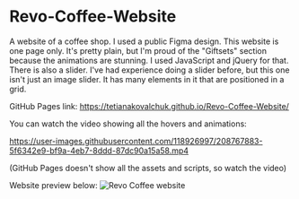 # Revo-Coffee-Website
A website of a coffee shop.
I used a public Figma design. This website is one page only. It's pretty plain, but I'm proud of the "Giftsets" section because the animations are stunning. I used JavaScript and jQuery for that. There is also a slider. I've had experience doing a slider before, but this one isn't just an image slider. It has many elements in it that are positioned in a grid.

GitHub Pages link: https://tetianakovalchuk.github.io/Revo-Coffee-Website/


You can watch the video showing all the hovers and animations:


https://user-images.githubusercontent.com/118926997/208767883-5f6342e9-bf9a-4eb7-8ddd-87dc90a15a58.mp4



(GitHub Pages doesn't show all the assets and scripts, so watch the video)


Website preview below:
![Revo Coffee website](https://user-images.githubusercontent.com/118926997/208767959-e4c834ad-f45b-4e49-9014-631a2081a60f.png)
